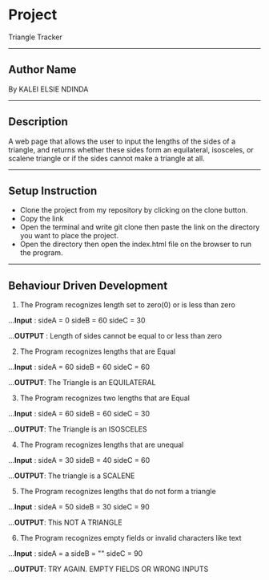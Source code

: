 
# Project
Triangle Tracker

***
## Author Name
By KALEI ELSIE NDINDA

***

## Description 
A web page that allows the user to input the lengths of the sides of a triangle, and returns whether these sides 
form an equilateral, isosceles, or scalene triangle or if the sides cannot make a triangle at all. 

***
## Setup Instruction
* Clone the project from my repository by clicking on the clone button.
* Copy the link
* Open the terminal and write git clone then paste the link on the directory you want to place the project.
* Open the directory then open the index.html file on the browser to run the program.

***
## Behaviour Driven Development
 1. The Program recognizes length set to zero(0) or is less than zero
 
 ...**Input** : sideA = 0 sideB = 60 sideC = 30
 
 ...**OUTPUT** : Length of sides cannot be equal to or less than zero
 
 2. The Program recognizes lengths that are Equal
 
 ...**Input** : sideA = 60 sideB = 60 sideC = 60
 
 ...**OUTPUT**: The Triangle is an EQUILATERAL
 
 3. The Program recognizes  two lengths that are Equal
 
 ...**Input** : sideA = 60 sideB = 60 sideC = 30
 
 ...**OUTPUT**: The Triangle is an ISOSCELES
 
 4. The Program recognizes lengths that are unequal
 
 ...**Input** : sideA = 30 sideB = 40 sideC = 60
 
 ...**OUTPUT**: The triangle is a SCALENE
 
 5. The Program recognizes lengths that do not form a triangle
 
 ...**Input** : sideA = 50 sideB = 30 sideC = 90
 
 ...**OUTPUT**: This NOT A TRIANGLE
 
 6. The Program recognizes empty fields or invalid characters like text
 
 ...**Input** : sideA = a  sideB = "" sideC = 90
 
 ...**OUTPUT**: TRY AGAIN. EMPTY FIELDS OR WRONG INPUTS

